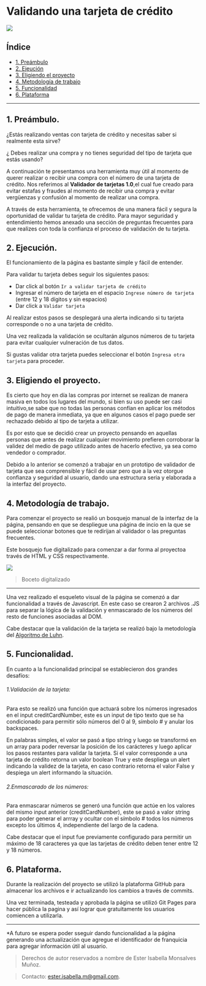 # Validando una tarjeta de crédito

![](https://thumbs.gfycat.com/FarBarrenBull-max-1mb.gif)

## Índice
* [1. Preámbulo](#1-Preámbulo)
* [2. Ejeución](#2-Ejecución)
* [3. Eligiendo el proyecto](#2-Eligiendo-el-proyecto)
* [4. Metodología de trabajo](#3-Metodología-de-trabajo)
* [5. Funcionalidad](#4-funcionalidad)
* [6. Plataforma](#5-plataforma)

***

## 1. Preámbulo.

¿Estás realizando ventas con tarjeta de crédito y necesitas saber si realmente esta sirve?

¿ Debes realizar una compra y no tienes seguridad del tipo de tarjeta que estás usando?

A continuación te presentamos una herramienta muy útil al momento de querer realizar o recibir una compra con el número de una tarjeta de crédito. 
Nos referimos al **Validador de tarjetas 1.0**,el cual fue creado para evitar estafas y fraudes al momento de recibir una compra y evitar vergüenzas y confusión al momento de realizar una compra.

A través de esta herramienta, te ofrecemos de una manera fácil y segura la oportunidad de validar tu tarjeta de crédito. Para mayor seguridad y entendimiento hemos anexado una sección de preguntas frecuentes para que realizes con toda la confianza el proceso de validación de tu tarjeta.

## 2. Ejecución.

El funcionamiento de la página es bastante simple y fácil de entender.

Para validar tu tarjeta debes seguir los siguientes pasos:

+ Dar click al botón `Ir a validar tarjeta de crédito`
+ Ingresar el número de tarjeta en el espacio `Ingrese número de tarjeta` (entre 12 y 18 dígitos y sin espacios)
+ Dar click a `Validar tarjeta`

Al realizar estos pasos se desplegará una alerta indicando si tu tarjeta corresponde o no a una tarjeta de crédito.

Una vez realizada la validación se ocultarán algunos números de tu tarjeta para evitar cualquier vulneración de tus datos.

Si gustas validar otra tarjeta puedes seleccionar el botón `Ingresa otra tarjeta` para proceder.



## 3. Eligiendo el proyecto.

Es cierto que hoy en día las compras por internet se realizan de manera masiva en todos los lugares del mundo, si bien su uso puede ser casi intuitivo,se sabe que no todas las personas confían en aplicar los métodos de pago de manera inmediata, ya que en algunos casos el pago puede ser rechazado debido al tipo de tarjeta a utilizar.

Es por esto que se decidió crear un proyecto pensando en aquellas personas que antes de realizar cualquier movimiento prefieren corroborar la validez del medio de pago utilizado antes de hacerlo efectivo, ya sea como vendedor o comprador.

Debido a lo anterior se comenzó a trabajar en un prototipo de validador de tarjeta que sea comprensible y fácil de usar pero que a la vez otorgue confianza y seguridad al usuario, dando una estructura seria y elaborada a la interfaz del proyecto.

## 4. Metodología de trabajo.

Para comenzar el proyecto se realió un bosquejo manual de la interfaz de la página, pensando en que se despliegue una página de incio en la que se puede seleccionar botones que te redirijan al validador o las preguntas frecuentes. 

Este bosquejo fue digitalizado para comenzar a dar forma al proyectoa través de HTML y CSS respectivamente.

![](https://i.postimg.cc/TPZz8kFf/Boceto.jpg)

> Boceto digitalizado

----


Una vez realizado el esqueleto visual de la página se comenzó a dar funcionalidad a través de Javascript. En este caso se crearon 2 archivos .JS para separar la lógica de la validación y enmascarado de los números del resto de funciones asociadas al DOM.

Cabe destacar que la validación de la tarjeta se realizó bajo la metodología del [Algoritmo de Luhn](https://es.wikipedia.org/wiki/Algoritmo_de_Luhn#:~:text=El%20algoritmo%20de%20Luhn%20o,cr%C3%A9dito%2C%20n%C3%BAmeros%20IMEI%2C%20etc.).

## 5. Funcionalidad.
En cuanto a la funcionalidad principal se establecieron dos grandes desafíos:

###### 1.Validación de la tarjeta:

Para esto se realizó una función que actuará sobre los números ingresados en el input creditCardNumber, este es un input de tipo texto que se ha condicionado para permitir sólo números del 0 al 9, símbolo # y anular los backspaces.

En palabras simples, el valor se pasó a tipo string y luego se transformó en un array para poder reversar la posición de los carácteres y luego aplicar los pasos restantes para validar la tarjeta. Si el valor corresponde a una tarjeta de crédito retorna un valor boolean True y este despliega un alert indicando la validez de la tarjeta, en caso contrario retorna el valor False y despiega un alert informando la situación.


###### 2.Enmascarado de los números:


Para enmascarar números se generó una función que actúe en los valores del mismo input anterior (creditCardNumber), este se pasó a valor string para poder generar el arrray y ocultar con el símbolo # todos los números excepto los últimos 4, independiente del largo de la cadena.

Cabe destacar que el input fue previamente configurado para permitir un máximo de 18 caracteres ya que las tarjetas de crédito deben tener entre 12 y 18 números.

## 6. Plataforma.

Durante la realización del proyecto se utilizó la plataforma GitHub para almacenar los archivos e ir actualizando los cambios a través de commits.

Una vez terminada, testeada y aprobada la página se utilizó Git Pages para hacer pública la pagina y así lograr que gratuitamente los usuarios comiencen a utilizarla.





***

*A futuro se espera poder sseguir dando funcionalidad  a la página generando una actualización que agregue el identificador de franquicia para agregar información útil al usuario.
>Derechos de autor reservados a nombre de  Ester Isabella Monsalves Muñoz.


>Contacto: ester.isabella.m@gmail.com.
